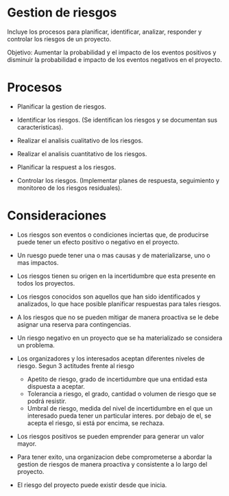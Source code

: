 # Gestion de riesgos

Incluye los procesos para planificar, identificar, analizar, responder y controlar
los riesgos de un proyecto.

Objetivo: Aumentar la probabilidad y el impacto de los eventos positivos y disminuir la probabilidad
e impacto de los eventos negativos en el proyecto.

# Procesos

- Planificar la gestion de riesgos.

- Identificar los riesgos. (Se identifican los riesgos y se documentan sus caracteristicas).

- Realizar el analisis cualitativo de los riesgos.

- Realizar el analisis cuantitativo de los riesgos.

- Planificar la respuest a los riesgos.

- Controlar los riesgos. (Implementar planes de respuesta, seguimiento y monitoreo de los 
riesgos residuales).

# Consideraciones

- Los riesgos son eventos o condiciones inciertas que, de producirse puede tener un efecto positivo o negativo en el proyecto.

- Un ruesgo puede tener una o mas causas y de materializarse, uno o mas impactos.

- Los riesgos tienen su origen en la incertidumbre que esta presente en todos los proyectos.

- Los riesgos conocidos son aquellos que han sido identificados y analizados, lo que hace posible planificar respuestas para tales riesgos.

- A los riesgos que no se pueden mitigar de manera proactiva se le debe asignar una reserva para contingencias.

- Un riesgo negativo en un proyecto que se ha materializado se considera un problema.

- Los organizadores y los interesados aceptan diferentes niveles de riesgo. Segun 3 actitudes frente al riesgo
	- Apetito de riesgo, grado de incertidumbre que una entidad esta dispuesta a aceptar.
	- Tolerancia a riesgo, el grado, cantidad o volumen de riesgo que se podrá resistir.
	- Umbral de riesgo, medida del nivel de incertidumbre en el que un interesado pueda tener un particular interes.
		por debajo de el, se acepta el riesgo, si está por encima, se rechaza.
		
- Los riesgos positivos se pueden emprender para generar un valor mayor.

- Para tener exito, una organizacion debe comprometerse a abordar la gestion de riesgos de manera proactiva y consistente a lo largo del proyecto.

- El riesgo del proyecto puede existir desde que inicia.
